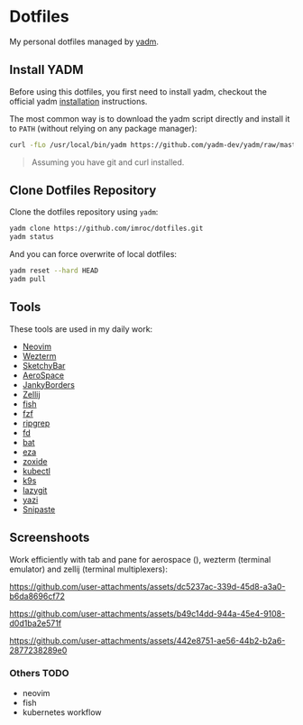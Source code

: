 # Dotfiles

My personal dotfiles managed by [yadm](https://github.com/yadm-dev/yadm).

## Install YADM

Before using this dotfiles, you first need to install yadm, checkout the official yadm [installation](https://yadm.io/docs/install) instructions.

The most common way is to download the yadm script directly and install it to `PATH` (without relying on any package manager):

```bash
curl -fLo /usr/local/bin/yadm https://github.com/yadm-dev/yadm/raw/master/yadm && chmod a+x /usr/local/bin/yadm
```

> Assuming you have git and curl installed.

## Clone Dotfiles Repository

Clone the dotfiles repository using `yadm`:

```bash
yadm clone https://github.com/imroc/dotfiles.git
yadm status
```

And you can force overwrite of local dotfiles:

```bash
yadm reset --hard HEAD
yadm pull
```

## Tools

These tools are used in my daily work:

- [Neovim](https://github.com/neovim/neovim)
- [Wezterm](https://wezfurl.org/)
- [SketchyBar](https://github.com/FelixKratz/SketchyBar)
- [AeroSpace](https://github.com/nikitabobko/AeroSpace)
- [JankyBorders](https://github.com/FelixKratz/JankyBorders)
- [Zellij](https://github.com/zellij-org/zellij)
- [fish](https://github.com/fish-shell/fish-shell)
- [fzf](https://github.com/junegunn/fzf)
- [ripgrep](https://github.com/BurntSushi/ripgrep)
- [fd](https://github.com/sharkdp/fd)
- [bat](https://github.com/sharkdp/bat)
- [eza](https://github.com/eza-community/eza)
- [zoxide](https://github.com/ajeetdsouza/zoxide)
- [kubectl](https://kubernetes.io/docs/reference/kubectl/)
- [k9s](https://kubernetes.io/docs/reference/kubectl/)
- [lazygit](https://github.com/jesseduffield/lazygit)
- [yazi](https://github.com/sxyazi/yazi)
- [Snipaste](https://www.snipaste.com/)

## Screenshoots

Work efficiently with tab and pane for aerospace (), wezterm (terminal emulator) and zellij (terminal multiplexers):

https://github.com/user-attachments/assets/dc5237ac-339d-45d8-a3a0-b6da8696cf72

https://github.com/user-attachments/assets/b49c14dd-944a-45e4-9108-d0d1ba2e571f

https://github.com/user-attachments/assets/442e8751-ae56-44b2-b2a6-2877238289e0

### Others TODO

- neovim
- fish
- kubernetes workflow
